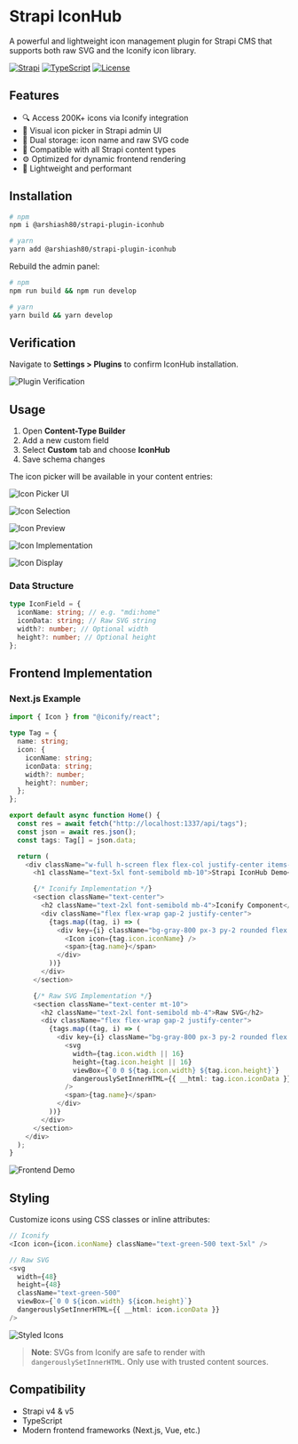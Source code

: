 # Strapi IconHub

A powerful and lightweight icon management plugin for Strapi CMS that supports both raw SVG and the Iconify icon library.

[![Strapi](https://img.shields.io/badge/Strapi-v4%20%7C%20v5-2F2E8B?style=flat&logo=strapi)](https://strapi.io)
[![TypeScript](https://img.shields.io/badge/TypeScript-Ready-3178C6?style=flat&logo=typescript)](https://www.typescriptlang.org)
[![License](https://img.shields.io/badge/License-MIT-green.svg)](LICENSE)

## Features

- 🔍 Access 200K+ icons via Iconify integration
- 🎨 Visual icon picker in Strapi admin UI
- 🧩 Dual storage: icon name and raw SVG code
- 🧱 Compatible with all Strapi content types
- ⚙️ Optimized for dynamic frontend rendering
- 🚀 Lightweight and performant

## Installation

```bash
# npm
npm i @arshiash80/strapi-plugin-iconhub

# yarn
yarn add @arshiash80/strapi-plugin-iconhub
```

Rebuild the admin panel:

```bash
# npm
npm run build && npm run develop

# yarn
yarn build && yarn develop
```

## Verification

Navigate to **Settings > Plugins** to confirm IconHub installation.

![Plugin Verification](https://res.cloudinary.com/dcmxgdy82/image/upload/v1746724897/image_b5df49f6af.png)

## Usage

1. Open **Content-Type Builder**
2. Add a new custom field
3. Select **Custom** tab and choose **IconHub**
4. Save schema changes

The icon picker will be available in your content entries:

![Icon Picker UI](https://res.cloudinary.com/dcmxgdy82/image/upload/v1746724949/image_1_d223ac5786.png)

![Icon Selection](https://res.cloudinary.com/dcmxgdy82/image/upload/v1746724970/image_2_ef301e6af3.png)

![Icon Preview](https://res.cloudinary.com/dcmxgdy82/image/upload/v1746725054/image_3_5a16c6ee2c.png)

![Icon Implementation](https://res.cloudinary.com/dcmxgdy82/image/upload/v1746725204/Screenshot_2025_05_08_at_15_50_54_3f8447278e.png)

![Icon Display](https://res.cloudinary.com/dcmxgdy82/image/upload/v1746725074/image_4_fe3a575606.png)

### Data Structure

```typescript
type IconField = {
  iconName: string; // e.g. "mdi:home"
  iconData: string; // Raw SVG string
  width?: number; // Optional width
  height?: number; // Optional height
};
```

## Frontend Implementation

### Next.js Example

```typescript
import { Icon } from "@iconify/react";

type Tag = {
  name: string;
  icon: {
    iconName: string;
    iconData: string;
    width?: number;
    height?: number;
  };
};

export default async function Home() {
  const res = await fetch("http://localhost:1337/api/tags");
  const json = await res.json();
  const tags: Tag[] = json.data;

  return (
    <div className="w-full h-screen flex flex-col justify-center items-center gap-5">
      <h1 className="text-5xl font-semibold mb-10">Strapi IconHub Demo</h1>

      {/* Iconify Implementation */}
      <section className="text-center">
        <h2 className="text-2xl font-semibold mb-4">Iconify Component</h2>
        <div className="flex flex-wrap gap-2 justify-center">
          {tags.map((tag, i) => (
            <div key={i} className="bg-gray-800 px-3 py-2 rounded flex items-center gap-2">
              <Icon icon={tag.icon.iconName} />
              <span>{tag.name}</span>
            </div>
          ))}
        </div>
      </section>

      {/* Raw SVG Implementation */}
      <section className="text-center mt-10">
        <h2 className="text-2xl font-semibold mb-4">Raw SVG</h2>
        <div className="flex flex-wrap gap-2 justify-center">
          {tags.map((tag, i) => (
            <div key={i} className="bg-gray-800 px-3 py-2 rounded flex items-center gap-2">
              <svg
                width={tag.icon.width || 16}
                height={tag.icon.height || 16}
                viewBox={`0 0 ${tag.icon.width} ${tag.icon.height}`}
                dangerouslySetInnerHTML={{ __html: tag.icon.iconData }}
              />
              <span>{tag.name}</span>
            </div>
          ))}
        </div>
      </section>
    </div>
  );
}
```

![Frontend Demo](https://res.cloudinary.com/dcmxgdy82/image/upload/v1746725208/Screenshot_2025_05_08_at_20_05_17_9fd16894f2.png)

## Styling

Customize icons using CSS classes or inline attributes:

```typescript
// Iconify
<Icon icon={icon.iconName} className="text-green-500 text-5xl" />

// Raw SVG
<svg
  width={48}
  height={48}
  className="text-green-500"
  viewBox={`0 0 ${icon.width} ${icon.height}`}
  dangerouslySetInnerHTML={{ __html: icon.iconData }}
/>
```

![Styled Icons](https://res.cloudinary.com/dcmxgdy82/image/upload/v1746725268/Screenshot_2025_05_08_at_20_08_04_0419529294.png)

> **Note**: SVGs from Iconify are safe to render with `dangerouslySetInnerHTML`. Only use with trusted content sources.

## Compatibility

- Strapi v4 & v5
- TypeScript
- Modern frontend frameworks (Next.js, Vue, etc.)
